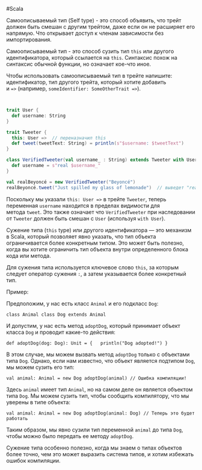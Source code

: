 #Scala 

Самоописываемый тип (Self type) - это способ объявить, что трейт должен быть смешан с другим трейтом, даже если он не расширяет его напрямую. Что открывает доступ к членам зависимости без импортирования.

Самоописываемый тип - это способ сузить тип `this` или другого идентификатора, который ссылается на `this`. Синтаксис похож на синтаксис обычной функции, но означает кое-что иное.

Чтобы использовать самоописываемый тип в трейте напишите: идентификатор, тип другого трейта, который хотите добавить и `=>` (например, `someIdentifier: SomeOtherTrait =>`).
```scala


trait User {
  def username: String
}

trait Tweeter {
  this: User =>  // переназначил this
  def tweet(tweetText: String) = println(s"$username: $tweetText")
}

class VerifiedTweeter(val username_ : String) extends Tweeter with User {  // Мы добавили User потому этого требует Tweeter
  def username = s"real $username_"
}

val realBeyoncé = new VerifiedTweeter("Beyoncé")
realBeyoncé.tweet("Just spilled my glass of lemonade")  // выведет "real Beyoncé: Just spilled my glass of lemonade"
```

Поскольку мы указали `this: User =>` в трейте `Tweeter`, теперь переменная `username` находится в пределах видимости для метода `tweet`. Это также означает что `VerifiedTweeter` при наследовании от `Tweeter` должен быть смешан с `User` (используя `with User`).



Сужение типа (`this` type) или другого идентификатора — это механизм в Scala, который позволяет явно указать, что тип объекта ограничивается более конкретным типом. Это может быть полезно, когда вы хотите ограничить тип объекта внутри определенного блока кода или метода.

Для сужения типа используется ключевое слово `this`, за которым следует оператор сужения `:`, а затем указывается более конкретный тип.

Пример:

Предположим, у нас есть класс `Animal` и его подкласс `Dog`:


`class Animal class Dog extends Animal`

И допустим, у нас есть метод `adoptDog`, который принимает объект класса `Dog` и проводит какие-то действия:


`def adoptDog(dog: Dog): Unit = {   println("Dog adopted!") }`

В этом случае, мы можем вызвать метод `adoptDog` только с объектами типа `Dog`. Однако, если нам известно, что объект является подтипом `Dog`, мы можем сузить его тип:


`val animal: Animal = new Dog adoptDog(animal) // Ошибка компиляции!`

Здесь `animal` имеет тип `Animal`, но на самом деле он является объектом типа `Dog`. Мы можем сузить тип, чтобы сообщить компилятору, что мы уверены в типе объекта:


`val animal: Animal = new Dog adoptDog(animal: Dog) // Теперь это будет работать`

Таким образом, мы явно сузили тип переменной `animal` до типа `Dog`, чтобы можно было передать ее методу `adoptDog`.

Сужение типа особенно полезно, когда мы знаем о типах объектов более точно, чем это может выразить система типов, и хотим избежать ошибок компиляции.